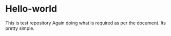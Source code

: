 # Hello-world
This is test repository
Again doing what is required as per the document. Its pretty simple.
